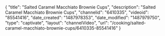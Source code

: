 {
    "title": "Salted Caramel Macchiato Brownie Cups",
    "description": "Salted Caramel Macchiato Brownie Cups",
    "channelid": "6410335",
    "videoid": "85541416",
    "date_created": "1487978353",
    "date_modified": "1487979750",
    "type": "captivate",
    "layout": "channelVideo",
    "url": "\/cooking\/salted-caramel-macchiato-brownie-cups\/6410335-85541416"
}